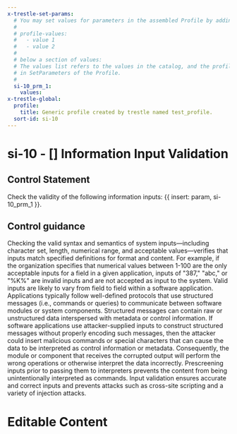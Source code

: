 ```yaml
---
x-trestle-set-params:
  # You may set values for parameters in the assembled Profile by adding
  #
  # profile-values:
  #   - value 1
  #   - value 2
  #
  # below a section of values:
  # The values list refers to the values in the catalog, and the profile-values represent values
  # in SetParameters of the Profile.
  #
  si-10_prm_1:
    values:
x-trestle-global:
  profile:
    title: Generic profile created by trestle named test_profile.
  sort-id: si-10
---
```


# si-10 - \[\] Information Input Validation

## Control Statement

Check the validity of the following information inputs: {{ insert: param, si-10_prm_1 }}.

## Control guidance

Checking the valid syntax and semantics of system inputs—including character set, length, numerical range, and acceptable values—verifies that inputs match specified definitions for format and content. For example, if the organization specifies that numerical values between 1-100 are the only acceptable inputs for a field in a given application, inputs of "387," "abc," or "%K%" are invalid inputs and are not accepted as input to the system. Valid inputs are likely to vary from field to field within a software application. Applications typically follow well-defined protocols that use structured messages (i.e., commands or queries) to communicate between software modules or system components. Structured messages can contain raw or unstructured data interspersed with metadata or control information. If software applications use attacker-supplied inputs to construct structured messages without properly encoding such messages, then the attacker could insert malicious commands or special characters that can cause the data to be interpreted as control information or metadata. Consequently, the module or component that receives the corrupted output will perform the wrong operations or otherwise interpret the data incorrectly. Prescreening inputs prior to passing them to interpreters prevents the content from being unintentionally interpreted as commands. Input validation ensures accurate and correct inputs and prevents attacks such as cross-site scripting and a variety of injection attacks.

# Editable Content

<!-- Make additions and edits below -->
<!-- The above represents the contents of the control as received by the profile, prior to additions. -->
<!-- If the profile makes additions to the control, they will appear below. -->
<!-- The above markdown may not be edited but you may edit the content below, and/or introduce new additions to be made by the profile. -->
<!-- If there is a yaml header at the top, parameter values may be edited. Use --set-parameters to incorporate the changes during assembly. -->
<!-- The content here will then replace what is in the profile for this control, after running profile-assemble. -->
<!-- The current profile has no added parts for this control, but you may add new ones here. -->
<!-- Each addition must have a heading either of the form ## Control my_addition_name -->
<!-- or ## Part a. (where the a. refers to one of the control statement labels.) -->
<!-- "## Control" parts are new parts added after the statement part. -->
<!-- "## Part" parts are new parts added into the top-level statement part with that label. -->
<!-- Subparts may be added with nested hash levels of the form ### My Subpart Name -->
<!-- underneath the parent ## Control or ## Part being added -->
<!-- See https://ibm.github.io/compliance-trestle/tutorials/ssp_profile_catalog_authoring/ssp_profile_catalog_authoring for guidance. -->
